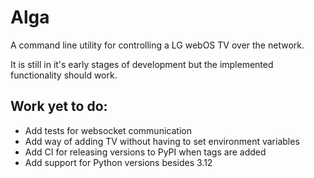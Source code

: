 Alga
====

A command line utility for controlling a LG webOS TV over the network.

It is still in it's early stages of development but the implemented functionality should work.

Work yet to do:
---------------

* Add tests for websocket communication
* Add way of adding TV without having to set environment variables
* Add CI for releasing versions to PyPI when tags are added
* Add support for Python versions besides 3.12
